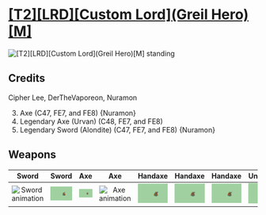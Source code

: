 # [\[T2\]\[LRD\]\[Custom Lord\]\(Greil Hero\)\[M\]](../%5BT2%5D%5BLRD%5D%5BCustom%20Lord%5D(Greil%20Hero)%5BM%5D)

<img src="./1.%20Sword%20(Alondite)/Sword_000.png" alt="[T2][LRD][Custom Lord](Greil Hero)[M] standing" />

## Credits

Cipher Lee, DerTheVaporeon, Nuramon

3. Axe (C47, FE7, and FE8) {Nuramon}
8. Legendary Axe (Urvan) (C48, FE7, and FE8)
8. Legendary Sword (Alondite) (C47, FE7, and FE8) {Nuramon}

## Weapons


|Sword |Sword |Axe |Axe |Handaxe |Handaxe |Handaxe |Unarmed |
|  :---: | :---: | :---: | :---: | :---: | :---: | :---: | :---: |
| <img alt="Sword animation" src="./1.%20Sword%20(Alondite)/Sword.gif" /> | <img alt="Sword animation" src="./1.%20Sword%20(C48,%20FE7,%20and%20FE8)/Sword.gif" /> | <img alt="Axe animation" src="./3.%20Axe%20(C47,%20FE7,%20and%20FE8)/Axe.gif" /> | <img alt="Axe animation" src="./3.%20Axe%20(Urvan)/Axe.gif" /> | <img alt="Handaxe animation" src="./4.%20Handaxe/Handaxe.gif" /> | <img alt="Handaxe animation" src="./4.%20Handaxe%20(Alt)/Handaxe.gif" /> | <img alt="Handaxe animation" src="./4.%20Handaxe%20(Hatchet%20Alt)/Handaxe.gif" /> | <img alt="Unarmed animation" src="./8.%20Unarmed/Unarmed.gif" /> |
